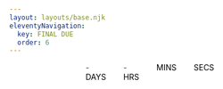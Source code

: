 ```yaml
---
layout: layouts/base.njk
eleventyNavigation:
  key: FINAL DUE
  order: 6
---
```

<link href="https://fonts.googleapis.com/css?family=Kaushan+Script" rel="stylesheet" type="text/css">
<body>
<!-- partial:index.partial.html -->
<div class="wrap"> 
  <div id="countdown">  
    <div class="countdown-section">
      <span class="h1 days">-</span>
      <div class="text-center">DAYS</div>
    </div>
    <div class="countdown-section">
      <span class="h1 hours">-</span>
      <div class="text-center">HRS</div>
    </div>
    <div class="countdown-section">
      <span class="h1 minutes"></span>
      <div class="text-center">MINS</div>
    </div>
    <div class="countdown-section">
      <span class="h1 seconds"></span>
      <div class="text-center">SECS</div>
    </div>
  </div>
</div>
<style>
html {
  background: url('http://cdn.willhalling.com/img/pink-cloud.jpg') no-repeat center center fixed; 
  background-size: cover;
  height: 100%;
}
body {
  background: transparent;
  height: 100%;
}
.wrap {
  /* OLD browser support */
  display: -webkit-box;
  display: -moz-box;
  display: -ms-flexbox;
  -moz-box-wrap: nowrap;
  -webkit-box-wrap: nowrap;
  -ms-flexbox-wrap: nowrap;
  -moz-box-direction: column;
  -webkit-box-direction: column;
  -ms-flexbox-direction: column;
  /* END OLD browser support */
  display: flex; /* or inline-flex */
  flex-direction: column; /* or usually or row */
  justify-content: space-between;
  align-items: center;
  height: 100%;
  width: 100%;
}
.logo {
  -ms-transform: rotate(-3deg); /* IE 9 */
  -webkit-transform: rotate(-3deg); /* Safari */
  transform: rotate(-3deg);
  padding-top: 20px;
}
.logo a {
  /* Google font: https://www.google.com/fonts/specimen/Kaushan+Script */
  font-family: 'Kaushan Script', cursive;
  color: black;
  font-size: 36px;
  padding: 10px;
  opacity: 0.75;
}
.logo a .logo-alt {
  color: #FFF;
  font-size: 24px;
}
.logo a:hover, .logo a:focus {
  text-decoration: none;
  opacity: 1.0;
}
h2 {
  margin: 0 auto;
  padding: 0 20px;
  max-width: 600px;
  color: black;
  opacity: 0.75;
}
p {
  margin: 0;
}
#countdown {
  color: black;
  display: flex;
  max-width: 360px;
  justify-content: center;
  margin: 0 auto;
}
#countdown .countdown-section {
  padding: 0 15px;
  border-right: 1px solid rgba(255, 255, 255, 0.36);
}
#countdown .countdown-section:last-child {
  border-right: 0;
}
#countdown .countdown-section .h1 {
  opacity: 0.75;
}
#countdown .countdown-section .text-center {
  color: black;
  opacity: 1.0
}
.share {
  position: relative;
  padding: 6px 12px 6px 35px;
  color: black;
  border: 1px solid black;
}
.share:hover {
  color: black;
  text-decoration: underline;
  background-color: rgba(255, 255, 255, 0.36);        
}
.share-twitter {
  height: 24px;
  width: 24px;
  position: absolute;
  top: 3px;
  left: 7px;
}
.site-footer {
  color: #FFF;
  font-size: 0.875em ;/* 14px */
    height: 54px;
  padding-bottom: 20px;
}
a {
  color: #ff3399;
  text-decoration: none;
}
</style>
</body>